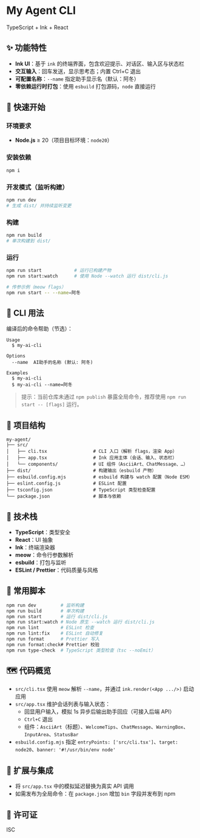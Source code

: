 # My Agent CLI

TypeScript + Ink + React

## ✨ 功能特性

- **Ink UI**：基于 `ink` 的终端界面，包含欢迎提示、对话区、输入区与状态栏
- **交互输入**：回车发送，显示思考态；内置 Ctrl+C 退出
- **可配置名称**：`--name` 指定助手显示名（默认：阿冬）
- **零依赖运行时打包**：使用 `esbuild` 打包源码，`node` 直接运行

## 🚀 快速开始

### 环境要求

- **Node.js** ≥ 20（项目目标环境：`node20`）

### 安装依赖

```bash
npm i
```

### 开发模式（监听构建）

```bash
npm run dev
# 生成 dist/ 并持续监听变更
```

### 构建

```bash
npm run build
# 单次构建到 dist/
```

### 运行

```bash
npm run start            # 运行已构建产物
npm run start:watch      # 使用 Node --watch 运行 dist/cli.js

# 传参示例（meow flags）
npm run start -- --name=阿冬
```

## 🧭 CLI 用法

编译后的命令帮助（节选）：

```
Usage
  $ my-ai-cli

Options
  --name  AI助手的名称 (默认: 阿冬)

Examples
  $ my-ai-cli
  $ my-ai-cli --name=阿冬
```

> 提示：当前仓库未通过 `npm publish` 暴露全局命令，推荐使用 `npm run start -- [flags]` 运行。

## 📁 项目结构

```
my-agent/
├── src/
│   ├── cli.tsx                 # CLI 入口（解析 flags，渲染 App）
│   ├── app.tsx                 # Ink 应用主体（会话、输入、状态栏）
│   └── components/             # UI 组件（AsciiArt、ChatMessage、…）
├── dist/                       # 构建输出（esbuild 产物）
├── esbuild.config.mjs          # esbuild 构建与 watch 配置（Node ESM）
├── eslint.config.js            # ESLint 配置
├── tsconfig.json               # TypeScript 类型检查配置
└── package.json                # 脚本与依赖
```

## 🧪 技术栈

- **TypeScript**：类型安全
- **React**：UI 抽象
- **Ink**：终端渲染器
- **meow**：命令行参数解析
- **esbuild**：打包与监听
- **ESLint / Prettier**：代码质量与风格

## 🔧 常用脚本

```bash
npm run dev         # 监听构建
npm run build       # 单次构建
npm run start       # 运行 dist/cli.js
npm run start:watch # Node 原生 --watch 运行 dist/cli.js
npm run lint        # ESLint 检查
npm run lint:fix    # ESLint 自动修复
npm run format      # Prettier 写入
npm run format:check# Prettier 校验
npm run type-check  # TypeScript 类型检查（tsc --noEmit）
```

## 🗺️ 代码概览

- `src/cli.tsx` 使用 `meow` 解析 `--name`，并通过 `ink.render(<App .../>)` 启动应用
- `src/app.tsx` 维护会话列表与输入状态：
  - 回显用户输入，模拟 1s 异步后输出助手回应（可接入后端 API）
  - `Ctrl+C` 退出
  - 组件：`AsciiArt`（标题）、`WelcomeTips`、`ChatMessage`、`WarningBox`、`InputArea`、`StatusBar`
- `esbuild.config.mjs` 指定 `entryPoints: ['src/cli.tsx']`、`target: node20`、`banner: '#!/usr/bin/env node'`

## 🤝 扩展与集成

- 将 `src/app.tsx` 中的模拟延迟替换为真实 API 调用
- 如需发布为全局命令：在 `package.json` 增加 `bin` 字段并发布到 npm

## 📝 许可证

ISC
